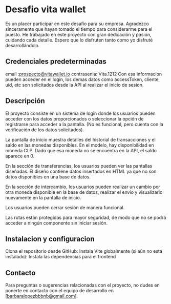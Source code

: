# Desafio vita wallet
Es un placer participar en este desafío para su empresa. Agradezco sinceramente que hayan tomado el tiempo para considerarme para el puesto. He trabajado en este proyecto con gran dedicación y pasión, cuidando cada detalle. Espero que lo disfruten tanto como yo disfruté desarrollándolo.

## Credenciales predeterminadas

email :prospecto@vitawallet.io
contrasenia: Vita.1212
Con esa informacion pueden acceder en el login, los demas datos como accessToken, cliente, uid, etc son solicitados desde la API al realizar el inicio de sesion.

## Descripción

El proyecto consiste en un sistema de login donde los usuarios pueden acceder con los datos proporcionados o seleccionar la opción de registrarse para acceder a la pantalla. (No es funcional, pero cuenta con la verificación de los datos solicitados).

La pantalla de inicio muestra detalles del historial de transacciones y el saldo en las monedas disponibles. En el modelo, hay disponibilidad en moneda CLP. Dado que esa moneda no se encuentra en la API, el saldo aparece en 0.

En la sección de transferencias, los usuarios pueden ver las pantallas diseñadas. El diseño contiene datos insertados en HTML ya que no son datos disponibles en una base de datos.

En la sección de intercambio, los usuarios pueden realizar un cambio por otra moneda disponible en la base de datos, realizar el envío y visualizarlo nuevamente en la pantalla de inicio.

Los usuarios pueden cerrar sesión de manera funcional.

Las rutas están protegidas para mayor seguridad, de modo que no se podrá acceder a ningún componente sin iniciar sesión.

## Instalacion y configuracion

Clona el repositorio desde GitHub:
Instala Vite globalmente (si aún no está instalado):
Instala las dependencias para el frontend

## Contacto
Para preguntas o sugerencias relacionadas con el proyecto, no dudes en ponerte en contacto con el equipo de desarrollo en [barbaralopezbbbnb@gmail.com].



